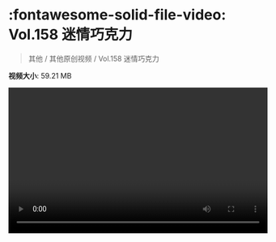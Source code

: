 # :fontawesome-solid-file-video: Vol.158 迷情巧克力

> 其他 / 其他原创视频 / Vol.158 迷情巧克力

**视频大小**: 59.21 MB

<video id="V-d462111df7696272c075e978d6774ff9" width="512" height="288" preload="none" playsinline webkit-playsinline></video>